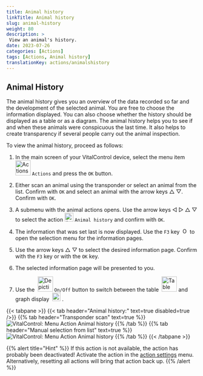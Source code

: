 ```yaml
---
title: Animal history
linkTitle: Animal history
slug: animal-history
weight: 80
description: >
 View an animal's history.
date: 2023-07-26
categories: [Actions]
tags: [Actions, Animal history]
translationKey: actions/animalshistory
---
```


## Animal History

The animal history gives you an overview of the data recorded so far and the development of the selected animal. You are free to choose the information displayed. You can also choose whether the history should be displayed as a table or as a diagram. The animal history helps you to see if and when these animals were conspicuous the last time. It also helps to create transparency if several people carry out the animal inspection.

To view the animal history, proceed as follows:

1. In the main screen of your VitalControl device, select the menu item &nbsp;<img src="/icons/actions.svg" width="40" align="bottom" alt="Actions" />  `Actions` and press the `OK` button.

2. Either scan an animal using the transponder or select an animal from the list. Confirm with `OK` and select an animal with the arrow keys △ ▽. Confirm with `OK`.

3. A submenu with the animal actions opens. Use the arrow keys ◁ ▷ △ ▽ to select the action <img src="/icons/actions/history.svg" width="23" align="bottom" alt="Animal history" /> `Animal history` and confirm with `OK`.

4. The information that was set last is now displayed. Use the `F3` key &nbsp;<img src="/icons/footer/open-popup.svg" width="15" align="bottom" alt="Open popup" /> to open the selection menu for the information pages.

5. Use the arrow keys △ ▽ to select the desired information page. Confirm with the `F3` key or with the `OK` key.

6. The selected information page will be presented to you.

7. Use the &nbsp;<img src="/icons/graphik.svg" width="40" align="bottom" alt="Depiction" /> `On/Off` button to switch between the table &nbsp;<img src="/icons/tabelle.svg" width="40" align="bottom" alt="Table display" /> and graph display &nbsp;<img src="/icons/footer/chart.svg" width="22" align="bottom" alt="Chart display" />&nbsp;.

{{< tabpane >}}
{{< tab header="Animal history:" text=true disabled=true />}}
{{% tab header="Transponder scan" text=true %}}
 ![VitalControl: Menu Action Animal history](../images/animalhistory-scan.png "Animal history")
{{% /tab %}}
{{% tab header="Manual selection from list" text=true %}}
 ![VitalControl: Menu Action Animal history](../images/animalhistory.png "Animal history")
{{% /tab %}}
{{< /tabpane >}}

{{% alert title="Hint" %}}
If this action is not available, the action has probably been deactivated! Activate the action in the [action settings](../settings/) menu. Alternatively, resetting all actions will bring that action back up.
{{% /alert %}}

